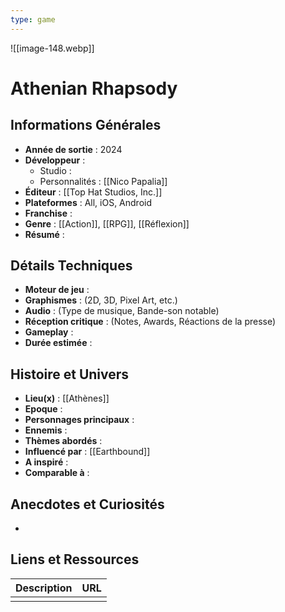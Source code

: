 ```yaml
---
type: game
---
```

![[image-148.webp]]
# Athenian Rhapsody

## Informations Générales

- **Année de sortie** : 2024
- **Développeur** : 
	- Studio : 
	- Personnalités : [[Nico Papalia]]
- **Éditeur** : [[Top Hat Studios, Inc.]]
- **Plateformes** : All, iOS, Android
- **Franchise** : 
- **Genre** : [[Action]], [[RPG]], [[Réflexion]]
- **Résumé** : 

## Détails Techniques
- **Moteur de jeu** : 
- **Graphismes** : (2D, 3D, Pixel Art, etc.)
- **Audio** : (Type de musique, Bande-son notable)
- **Réception critique** : (Notes, Awards, Réactions de la presse)
- **Gameplay** :
- **Durée estimée** : 

## Histoire et Univers
- **Lieu(x)** : [[Athènes]]
- **Epoque** : 
- **Personnages principaux** : 
- **Ennemis** :
- **Thèmes abordés** : 
- **Influencé par** : [[Earthbound]]
- **A inspiré** : 
- **Comparable à** :
## Anecdotes et Curiosités
- 
## Liens et Ressources

| Description | URL |
| ----------- | --- |
|             |     |
